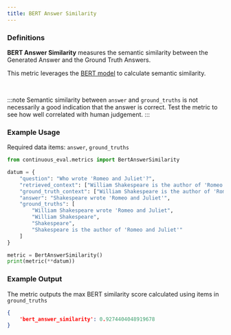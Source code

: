 ```yaml
---
title: BERT Answer Similarity
---
```


### Definitions

**BERT Answer Similarity** measures the semantic similarity between the Generated Answer and the Ground Truth Answers.

This metric leverages the [BERT model](https://huggingface.co/bert-base-uncased) to calculate semantic similarity.

<br>

:::note
Semantic similarity between `answer` and `ground_truths` is not necessarily a good indication that the answer is correct. Test the metric to see how well correlated with human judgement.
:::

### Example Usage

Required data items: `answer`, `ground_truths`

```python
from continuous_eval.metrics import BertAnswerSimilarity

datum = {
    "question": "Who wrote 'Romeo and Juliet'?",
    "retrieved_context": ["William Shakespeare is the author of 'Romeo and Juliet'."],
    "ground_truth_context": ["William Shakespeare is the author of 'Romeo and Juliet'."],
    "answer": "Shakespeare wrote 'Romeo and Juliet'",
    "ground_truths": [
        "William Shakespeare wrote 'Romeo and Juliet", 
        "William Shakespeare", 
        "Shakespeare", 
        "Shakespeare is the author of 'Romeo and Juliet'"
    ]
}

metric = BertAnswerSimilarity()
print(metric(**datum))
```

### Example Output

The metric outputs the max BERT similarity score calculated using items in `ground_truths`

```JSON
{
    'bert_answer_similarity': 0.9274404048919678
}
```

